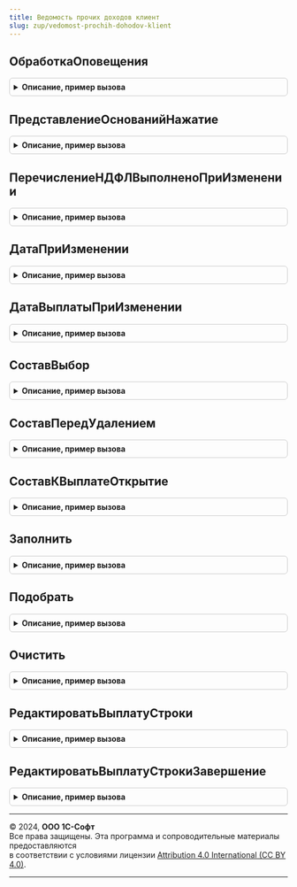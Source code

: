 ```yaml
---
title: Ведомость прочих доходов клиент
slug: zup/vedomost-prochih-dohodov-klient
---
```



## ОбработкаОповещения
<details style="margin: 1em 0; padding: 0.5em; border: 1px solid #ccc; border-radius: 6px;">

<summary style="font-weight: bold; cursor: pointer;">Описание, пример вызова</summary>

```bsl

Процедура ОбработкаОповещения(Форма, ИмяСобытия, Параметр, Источник) Экспорт
```

Пример вызова
```bsl
ВедомостьПрочихДоходовКлиент.ОбработкаОповещения(Форма, ИмяСобытия, Параметр, Источник) 
```
</details>

## ПредставлениеОснованийНажатие
<details style="margin: 1em 0; padding: 0.5em; border: 1px solid #ccc; border-radius: 6px;">

<summary style="font-weight: bold; cursor: pointer;">Описание, пример вызова</summary>

```bsl

Процедура ПредставлениеОснованийНажатие(Форма, Элемент, СтандартнаяОбработка) Экспорт
```

Пример вызова
```bsl
ВедомостьПрочихДоходовКлиент.ПредставлениеОснованийНажатие(Форма, Элемент, СтандартнаяОбработка) 
```
</details>

## ПеречислениеНДФЛВыполненоПриИзменении
<details style="margin: 1em 0; padding: 0.5em; border: 1px solid #ccc; border-radius: 6px;">

<summary style="font-weight: bold; cursor: pointer;">Описание, пример вызова</summary>

```bsl

Процедура ПеречислениеНДФЛВыполненоПриИзменении(Форма, Элемент) Экспорт
```

Пример вызова
```bsl
ВедомостьПрочихДоходовКлиент.ПеречислениеНДФЛВыполненоПриИзменении(Форма, Элемент) 
```
</details>

## ДатаПриИзменении
<details style="margin: 1em 0; padding: 0.5em; border: 1px solid #ccc; border-radius: 6px;">

<summary style="font-weight: bold; cursor: pointer;">Описание, пример вызова</summary>

```bsl

Процедура ДатаПриИзменении(Форма) Экспорт
```

Пример вызова
```bsl
ВедомостьПрочихДоходовКлиент.ДатаПриИзменении(Форма) 
```
</details>

## ДатаВыплатыПриИзменении
<details style="margin: 1em 0; padding: 0.5em; border: 1px solid #ccc; border-radius: 6px;">

<summary style="font-weight: bold; cursor: pointer;">Описание, пример вызова</summary>

```bsl

Процедура ДатаВыплатыПриИзменении(Форма) Экспорт
```

Пример вызова
```bsl
ВедомостьПрочихДоходовКлиент.ДатаВыплатыПриИзменении(Форма) 
```
</details>

## СоставВыбор
<details style="margin: 1em 0; padding: 0.5em; border: 1px solid #ccc; border-radius: 6px;">

<summary style="font-weight: bold; cursor: pointer;">Описание, пример вызова</summary>

```bsl

Процедура СоставВыбор(Форма, Элемент, ВыбраннаяСтрока, Поле, СтандартнаяОбработка) Экспорт
```

Пример вызова
```bsl
ВедомостьПрочихДоходовКлиент.СоставВыбор(Форма, Элемент, ВыбраннаяСтрока, Поле, СтандартнаяОбработка) 
```
</details>

## СоставПередУдалением
<details style="margin: 1em 0; padding: 0.5em; border: 1px solid #ccc; border-radius: 6px;">

<summary style="font-weight: bold; cursor: pointer;">Описание, пример вызова</summary>

```bsl

Процедура СоставПередУдалением(Форма, Элемент, Отказ) Экспорт
```

Пример вызова
```bsl
ВедомостьПрочихДоходовКлиент.СоставПередУдалением(Форма, Элемент, Отказ) 
```
</details>

## СоставКВыплатеОткрытие
<details style="margin: 1em 0; padding: 0.5em; border: 1px solid #ccc; border-radius: 6px;">

<summary style="font-weight: bold; cursor: pointer;">Описание, пример вызова</summary>

```bsl

Процедура СоставКВыплатеОткрытие(Форма, Элемент, СтандартнаяОбработка) Экспорт
```

Пример вызова
```bsl
ВедомостьПрочихДоходовКлиент.СоставКВыплатеОткрытие(Форма, Элемент, СтандартнаяОбработка) 
```
</details>

## Заполнить
<details style="margin: 1em 0; padding: 0.5em; border: 1px solid #ccc; border-radius: 6px;">

<summary style="font-weight: bold; cursor: pointer;">Описание, пример вызова</summary>

```bsl

Процедура Заполнить(Форма) Экспорт
```

Пример вызова
```bsl
ВедомостьПрочихДоходовКлиент.Заполнить(Форма) 
```
</details>

## Подобрать
<details style="margin: 1em 0; padding: 0.5em; border: 1px solid #ccc; border-radius: 6px;">

<summary style="font-weight: bold; cursor: pointer;">Описание, пример вызова</summary>

```bsl

Процедура Подобрать(Форма) Экспорт
```

Пример вызова
```bsl
ВедомостьПрочихДоходовКлиент.Подобрать(Форма) 
```
</details>

## Очистить
<details style="margin: 1em 0; padding: 0.5em; border: 1px solid #ccc; border-radius: 6px;">

<summary style="font-weight: bold; cursor: pointer;">Описание, пример вызова</summary>

```bsl

Процедура Очистить(Форма) Экспорт
```

Пример вызова
```bsl
ВедомостьПрочихДоходовКлиент.Очистить(Форма) 
```
</details>

## РедактироватьВыплатуСтроки
<details style="margin: 1em 0; padding: 0.5em; border: 1px solid #ccc; border-radius: 6px;">

<summary style="font-weight: bold; cursor: pointer;">Описание, пример вызова</summary>

```bsl

Процедура РедактироватьВыплатуСтроки(Форма, ДанныеСтроки) Экспорт
```

Пример вызова
```bsl
ВедомостьПрочихДоходовКлиент.РедактироватьВыплатуСтроки(Форма, ДанныеСтроки) 
```
</details>

## РедактироватьВыплатуСтрокиЗавершение
<details style="margin: 1em 0; padding: 0.5em; border: 1px solid #ccc; border-radius: 6px;">

<summary style="font-weight: bold; cursor: pointer;">Описание, пример вызова</summary>

```bsl

Процедура РедактироватьВыплатуСтрокиЗавершение(РезультатыРедактирования, ДополнительныеПараметры) Экспорт
```

Пример вызова
```bsl
ВедомостьПрочихДоходовКлиент.РедактироватьВыплатуСтрокиЗавершение(РезультатыРедактирования, ДополнительныеПараметры) 
```
</details>

---

© 2024, **ООО 1С-Софт**  
Все права защищены. Эта программа и сопроводительные материалы предоставляются  
в соответствии с условиями лицензии [Attribution 4.0 International (CC BY 4.0)](https://creativecommons.org/licenses/by/4.0/legalcode).

---
